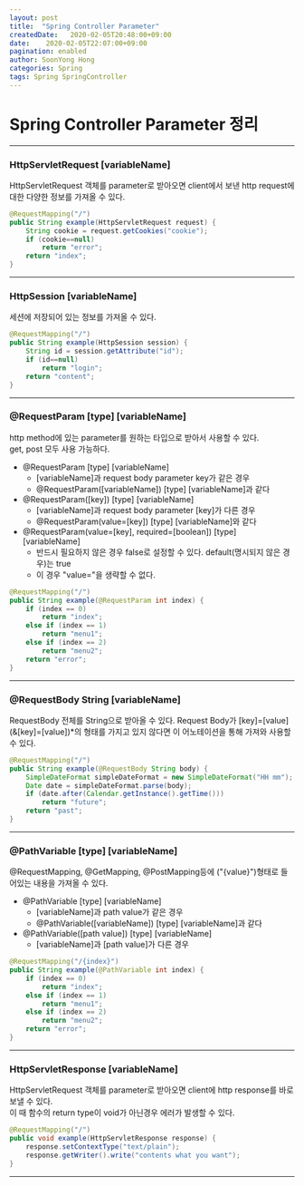 ```yaml
---
layout: post
title:  "Spring Controller Parameter"
createdDate:   2020-02-05T20:48:00+09:00
date:    2020-02-05T22:07:00+09:00
pagination: enabled
author: SoonYong Hong
categories: Spring
tags: Spring SpringController
---
```

# Spring Controller Parameter 정리
---

### HttpServletRequest [variableName]
HttpServletRequest 객체를 parameter로 받아오면 client에서 보낸 http request에 대한 다양한 정보를 가져올 수 있다.

```java
@RequestMapping("/")
public String example(HttpServletRequest request) {
    String cookie = request.getCookies("cookie");
    if (cookie==null)
        return "error";
    return "index";
}
```
---

### HttpSession [variableName]
세션에 저장되어 있는 정보를 가져올 수 있다.

```java
@RequestMapping("/")
public String example(HttpSession session) {
    String id = session.getAttribute("id");
    if (id==null)
        return "login";
    return "content";
}
```
---

### @RequestParam [type] [variableName]
http method에 있는 parameter를 원하는 타입으로 받아서 사용할 수 있다.   
get, post 모두 사용 가능하다.

- @RequestParam [type] [variableName]
    - [variableName]과 request body parameter key가 같은 경우
    - @RequestParam([variableName]) [type] [variableName]과 같다
- @RequestParam([key]) [type] [variableName]
    - [variableName]과 request body parameter [key]가 다른 경우
    - @RequestParam(value=[key]) [type] [variableName]와 같다
- @RequestParam(value=[key], required=[boolean]) [type] [variableName]
    - 반드시 필요하지 않은 경우 false로 설정할 수 있다. default(명시되지 않은 경우)는 true
    - 이 경우 "value="을 생략할 수 없다.

```java
@RequestMapping("/")
public String example(@RequestParam int index) {
    if (index == 0)
        return "index";
    else if (index == 1)
        return "menu1";
    else if (index == 2)
        return "menu2";
    return "error";
}
```
---

### @RequestBody String [variableName]
RequestBody 전체를 String으로 받아올 수 있다. Request Body가 [key]=[value]\(&[key]=[value]\)*의 형태를 가지고 있지 않다면 이 어노테이션을 통해 가져와 사용할 수 있다.

```java
@RequestMapping("/")
public String example(@RequestBody String body) {
    SimpleDateFormat simpleDateFormat = new SimpleDateFormat("HH mm");
    Date date = simpleDateFormat.parse(body);
    if (date.after(Calendar.getInstance().getTime()))
        return "future";
    return "past";
}
```
---

### @PathVariable [type] [variableName]
@RequestMapping, @GetMapping, @PostMapping등에 ("{value}")형태로 들어있는 내용을 가져올 수 있다.
- @PathVariable [type] [variableName]
    - [variableName]과 path value가 같은 경우
    - @PathVariable([variableName]) [type] [variableName]과 같다
- @PathVariable([path value]) [type] [variableName]
    - [variableName]과 [path value]가 다른 경우
    
```java
@RequestMapping("/{index}")
public String example(@PathVariable int index) {
    if (index == 0)
        return "index";
    else if (index == 1)
        return "menu1";
    else if (index == 2)
        return "menu2";
    return "error";
}
```
---

### HttpServletResponse [variableName]
HttpServletRequest 객체를 parameter로 받아오면 client에 http response를 바로 보낼 수 있다.   
이 때 함수의 return type이 void가 아닌경우 에러가 발생할 수 있다.

```java
@RequestMapping("/")
public void example(HttpServletResponse response) {
    response.setContextType("text/plain");
    response.getWriter().write("contents what you want");
}
```
---

